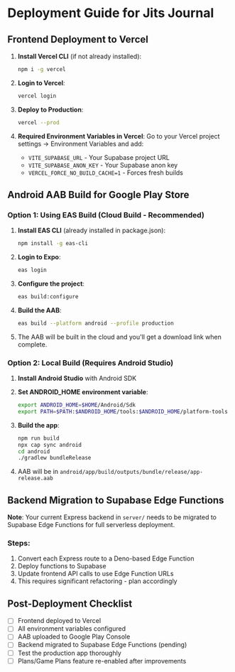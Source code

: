 # Deployment Guide for Jits Journal

## Frontend Deployment to Vercel

1. **Install Vercel CLI** (if not already installed):
   ```bash
   npm i -g vercel
   ```

2. **Login to Vercel**:
   ```bash
   vercel login
   ```

3. **Deploy to Production**:
   ```bash
   vercel --prod
   ```

4. **Required Environment Variables in Vercel**:
   Go to your Vercel project settings → Environment Variables and add:
   - `VITE_SUPABASE_URL` - Your Supabase project URL
   - `VITE_SUPABASE_ANON_KEY` - Your Supabase anon key
   - `VERCEL_FORCE_NO_BUILD_CACHE=1` - Forces fresh builds

## Android AAB Build for Google Play Store

### Option 1: Using EAS Build (Cloud Build - Recommended)

1. **Install EAS CLI** (already installed in package.json):
   ```bash
   npm install -g eas-cli
   ```

2. **Login to Expo**:
   ```bash
   eas login
   ```

3. **Configure the project**:
   ```bash
   eas build:configure
   ```

4. **Build the AAB**:
   ```bash
   eas build --platform android --profile production
   ```

5. The AAB will be built in the cloud and you'll get a download link when complete.

### Option 2: Local Build (Requires Android Studio)

1. **Install Android Studio** with Android SDK

2. **Set ANDROID_HOME environment variable**:
   ```bash
   export ANDROID_HOME=$HOME/Android/Sdk
   export PATH=$PATH:$ANDROID_HOME/tools:$ANDROID_HOME/platform-tools
   ```

3. **Build the app**:
   ```bash
   npm run build
   npx cap sync android
   cd android
   ./gradlew bundleRelease
   ```

4. AAB will be in `android/app/build/outputs/bundle/release/app-release.aab`

## Backend Migration to Supabase Edge Functions

**Note**: Your current Express backend in `server/` needs to be migrated to Supabase Edge Functions for full serverless deployment.

### Steps:
1. Convert each Express route to a Deno-based Edge Function
2. Deploy functions to Supabase
3. Update frontend API calls to use Edge Function URLs
4. This requires significant refactoring - plan accordingly

## Post-Deployment Checklist

- [ ] Frontend deployed to Vercel
- [ ] All environment variables configured
- [ ] AAB uploaded to Google Play Console
- [ ] Backend migrated to Supabase Edge Functions (pending)
- [ ] Test the production app thoroughly
- [ ] Plans/Game Plans feature re-enabled after improvements
